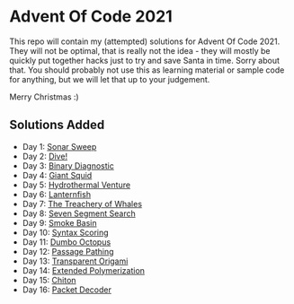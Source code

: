Advent Of Code 2021
===================

This repo will contain my (attempted) solutions for Advent Of Code 2021. They will not be optimal, that is really not
the idea - they will mostly be quickly put together hacks just to try and save Santa in time. Sorry about that. You
should probably not use this as learning material or sample code for anything, but we will let that up to your
judgement.

Merry Christmas :)

Solutions Added
---------------

- Day 1: [Sonar Sweep](./src/001/)
- Day 2: [Dive!](./src/002/)
- Day 3: [Binary Diagnostic](./src/003/)
- Day 4: [Giant Squid](./src/004/)
- Day 5: [Hydrothermal Venture](./src/005/)
- Day 6: [Lanternfish](./src/006/)
- Day 7: [The Treachery of Whales](./src/007/)
- Day 8: [Seven Segment Search](./src/008/)
- Day 9: [Smoke Basin](./src/009/)
- Day 10: [Syntax Scoring](./src/010/)
- Day 11: [Dumbo Octopus](./src/011/)
- Day 12: [Passage Pathing](./src/012/)
- Day 13: [Transparent Origami](./src/013/)
- Day 14: [Extended Polymerization](./src/014/)
- Day 15: [Chiton](./src/015/)
- Day 16: [Packet Decoder](./src/016/)
